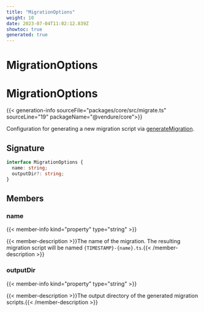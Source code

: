 ```yaml
---
title: "MigrationOptions"
weight: 10
date: 2023-07-04T11:02:12.839Z
showtoc: true
generated: true
---
```

<!-- This file was generated from the Vendure source. Do not modify. Instead, re-run the "docs:build" script -->

# MigrationOptions
<div class="symbol">


# MigrationOptions

{{< generation-info sourceFile="packages/core/src/migrate.ts" sourceLine="19" packageName="@vendure/core">}}

Configuration for generating a new migration script via <a href='/typescript-api/migration/generate-migration#generatemigration'>generateMigration</a>.

## Signature

```TypeScript
interface MigrationOptions {
  name: string;
  outputDir?: string;
}
```
## Members

### name

{{< member-info kind="property" type="string"  >}}

{{< member-description >}}The name of the migration. The resulting migration script will be named
`{TIMESTAMP}-{name}.ts`.{{< /member-description >}}

### outputDir

{{< member-info kind="property" type="string"  >}}

{{< member-description >}}The output directory of the generated migration scripts.{{< /member-description >}}


</div>
